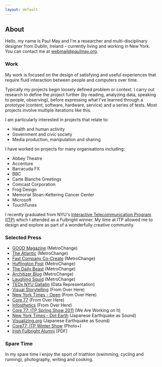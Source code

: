 ```yaml
---
layout: default
---
```

## About
Hello, my name is Paul May and I'm a researcher and multi-disciplinary designer from Dublin, Ireland - currently living and working in New York. You can contact me at <a href="mailto:webmail@paulmay.org">webmail@paulmay.org</a>. 

### Work
My work is focused on the design of satisfying and useful experiences that require fluid interaction between people and computers over time.

Typically my projects begin loosely defined problem or context. I carry out research to define the project further (by reading, analyzing data, speaking to people, observing), before expressing what I've learned through a prototype (content, software, hardware, service) and a series of tests. Most projects involve multiple iterations like this. 

I am particularly interested in projects that relate to:

* Health and human activity
* Government and civic society
* Media production, manipulation and sharing

I have worked on projects for many organisations including:

* Abbey Theatre
* Accenture
* Barracuda FX
* BBC
* Carte Blanche Greetings
* Comcast Corporation
* Frog Design
* Memorial Sloan-Kettering Cancer Center
* Microsoft
* TouchTunes

I recently graduated from NYU's <a href="http://itp.nyu.edu">Interactive Telecommunication Program (ITP)</a> which I attended as a Fulbright winner. My time at ITP allowed me to design and explore as part of a wonderfully creative community. 

### Selected Press
* <a href="http://www.good.is/post/spare-change-for-social-change-can-wasted-subway-fees-be-used-for-public-good/">GOOD Magazine</a> (MetroChange)
* <a href="http://www.theatlantic.com/technology/archive/2011/12/a-great-idea-for-what-to-do-with-the-pennies-left-on-your-metrocard/250287/">The Atlantic</a> (MetroChange)
* <a href="http://www.fastcocreate.com/1679328/how-they-did-it-the-high-and-low-tech-behind-metrochange">Fast Company Co-Create</a> (MetroChange)
* <a href="http://www.huffingtonpost.com/2011/12/21/nyu-students-create-metro_n_1162762.html">Huffington Post</a> (MetroChange)
* <a href="http://andrewsullivan.thedailybeast.com/2011/12/keeping-your-change.html">The Daily Beast</a> (MetroChange)
* <a href="http://www.architizer.com/en_us/blog/dyn/tag/metrochange/">Architizer Blog</a> (MetroChange)
* <a href="http://laughingsquid.com/metrochange-a-kiosk-for-donating-leftover-metrocard-funds-to-charity/">Laughing Squid</a> (MetroChange)
* <a href="http://tedxtalks.ted.com/video/TEDxGallatin-Paul-May-Data-Repr;search%3APaul%20May">TEDx NYU Gallatin</a> (Data Representation)
* <a href="http://www.amazon.com/Visual-Storytelling-Inspiring-New-Language/dp/3899553756">Visual Storytelling</a> (From Over Here)
* <a href="http://open.blogs.nytimes.com/2011/03/22/times-apis-giving-shape-and-form-to-the-news/">New York Times - Open</a> (From Over Here)
* <a href="http://www.core77.com/blog/object_culture/from_over_here_a_physical_representation_of_news_mentions_18793.asp">Core 77</a> (From Over Here)
* <a href="http://infosthetics.com/archives/2011/03/from_over_here_a_physical_representation_of_news.html">Infosthetics</a> (From Over Here)
* <a href="http://www.core77.com/gallery/itp-spring-show-2011/61.asp">Core 77: ITP Spring Show 2011</a> (We Are Working on It) 
* <a href="http://dotearth.blogs.nytimes.com/2011/03/21/crowd-created-video-uses-poo-to-explain-japans-nuclear-crisis/?src=tptw">New York Times - Dot Earth</a> (Japanese Earthquake as Sound)
* <a href="http://www.visualizing.org/stories/sonifying-earthquake">Visualizing.org</a> (Japanese Earthquake as Sound)
* <a href="http://www.core77.com/gallery/itp-winter-show-2010/6.asp">Core77: ITP Winter Show</a> (Photo+)
* <a href="http://www.irishfulbrightalumni.com/pages/News28_Autumn2010.pdf">Irish Fulbright Alumni</a> [PDF]
	
### Spare Time  
In my spare time I enjoy the sport of triathlon (swimming, cycling and running), photography, writing and cooking. 